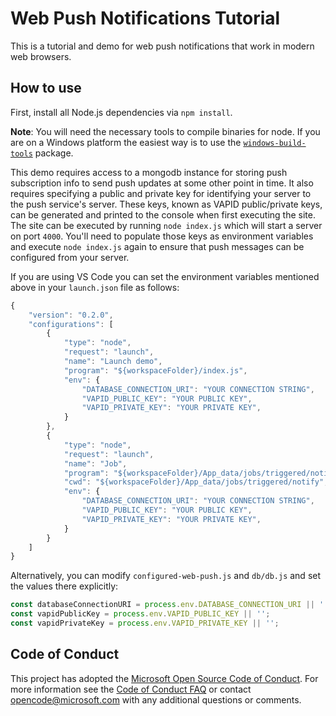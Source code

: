 # Web Push Notifications Tutorial

This is a tutorial and demo for web push notifications that work in modern web browsers.

## How to use

First, install all Node.js dependencies via `npm install`.

**Note**: You will need the necessary tools to compile binaries for node. If you are on a Windows platform the easiest way is to use the [`windows-build-tools`](https://npmjs.com/package/windows-build-tools) package. 

This demo requires access to a mongodb instance for storing push subscription info to send push updates at some other point in time. It also requires specifying a public and private key for identifying your server to the push service's server. These keys, known as VAPID public/private keys, can be generated and printed to the console when first executing the site. The site can be executed by running `node index.js` which will start a server on port `4000`. You'll need to populate those keys as environment variables and execute `node index.js` again to ensure that push messages can be configured from your server.

If you are using VS Code you can set the environment variables mentioned above in your `launch.json` file as follows:

```js
{
    "version": "0.2.0",
    "configurations": [
        {
            "type": "node",
            "request": "launch",
            "name": "Launch demo",
            "program": "${workspaceFolder}/index.js",
            "env": {
                "DATABASE_CONNECTION_URI": "YOUR CONNECTION STRING",
                "VAPID_PUBLIC_KEY": "YOUR PUBLIC KEY",
                "VAPID_PRIVATE_KEY": "YOUR PRIVATE KEY",
            }
        },
        {
            "type": "node",
            "request": "launch",
            "name": "Job",
            "program": "${workspaceFolder}/App_data/jobs/triggered/notify/index.js",
            "cwd": "${workspaceFolder}/App_data/jobs/triggered/notify",
            "env": {
                "DATABASE_CONNECTION_URI": "YOUR CONNECTION STRING",
                "VAPID_PUBLIC_KEY": "YOUR PUBLIC KEY",
                "VAPID_PRIVATE_KEY": "YOUR PRIVATE KEY",
            }
        }
    ]
}
```

Alternatively, you can modify `configured-web-push.js` and `db/db.js` and set the values there explicitly:

```js
const databaseConnectionURI = process.env.DATABASE_CONNECTION_URI || '';
const vapidPublicKey = process.env.VAPID_PUBLIC_KEY || '';
const vapidPrivateKey = process.env.VAPID_PRIVATE_KEY || '';
```

## Code of Conduct
This project has adopted the [Microsoft Open Source Code of Conduct](https://opensource.microsoft.com/codeofconduct/). For more information see the [Code of Conduct FAQ](https://opensource.microsoft.com/codeofconduct/faq/) or contact [opencode@microsoft.com](mailto:opencode@microsoft.com) with any additional questions or comments.
